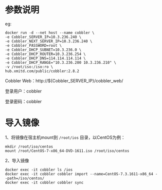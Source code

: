# 参数说明

eg:

```shell
docker run -d --net host --name cobbler \
-e Cobbler_SERVER_IP=10.3.236.240 \
-e Cobbler_NEXT_SERVER_IP=10.3.236.240 \
-e Cobbler_PASSWORD=root \
-e Cobbler_DHCP_SUBNET=10.3.236.0 \
-e Cobbler_DHCP_ROUTER=10.3.236.254 \
-e Cobbler_DHCP_DNS=114.114.114.114 \
-e Cobbler_DHCP_RANGE="10.3.236.200 10.3.236.210" \
-v /root/iso:/iso:ro \
hub.xmitd.com/public/cobbler:2.8.2
```
Cobbler Web：http://${Cobbler_SERVER_IP}/cobbler_web/

登录用户：cobbler

登录密码：cobbler

# 导入镜像

1、将镜像在宿主机mount到 `/root/ios` 目录，以CentOS为例：

```Shell
mkdir /root/iso/centos
mount /root/CentOS-7-x86_64-DVD-1611.iso /root/iso/centos
```

2、导入镜像

```shell
docker exec -it cobbler ls /ios
docker exec -it cobbler cobbler import --name=CentOS-7.3.1611-x86_64 --path=/iso/centos/
docker exec -it cobbler cobbler sync
```
